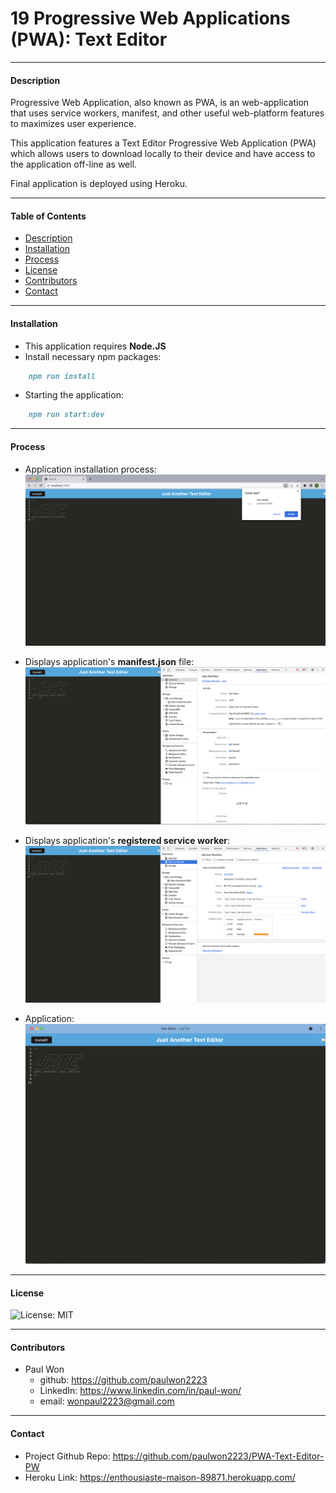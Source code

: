 # 19 Progressive Web Applications (PWA): Text Editor
----------------------------
#### Description
Progressive Web Application, also known as PWA, is an web-application that uses service workers, manifest, and other useful web-platform features to maximizes user experience. 

This application features a Text Editor Progressive Web Application (PWA) which allows users to download locally to their device and have access to the application off-line as well.

Final application is deployed using Heroku.

----------------------------
#### Table of Contents
- [Description](#description)
- [Installation](#installation)
- [Process](#process)
- [License](#license)
- [Contributors](#contributors)
- [Contact](#contact)

----------------------------
#### Installation
- This application requires **Node.JS**
- Install necessary npm packages:
```md
    npm run install
```
- Starting the application:
```md
    npm run start:dev
```
----------------------------
#### Process
- Application installation process:
![img](./img/install.png)

- Displays application's **manifest.json** file:
![img](./img/manifest.png)

- Displays application's **registered service worker**:
![img](./img/serviceworkerss.png)

- Application:
![img](./img/application.png)

----------------------------
#### License
![License: MIT](https://img.shields.io/badge/License-MIT-yellow.svg)

----------------------------
#### Contributors
* Paul Won
    * github: https://github.com/paulwon2223
    * LinkedIn: https://www.linkedin.com/in/paul-won/
    * email: wonpaul2223@gmail.com

----------------------------
#### Contact
- Project Github Repo: https://github.com/paulwon2223/PWA-Text-Editor-PW
- Heroku Link: https://enthousiaste-maison-89871.herokuapp.com/
